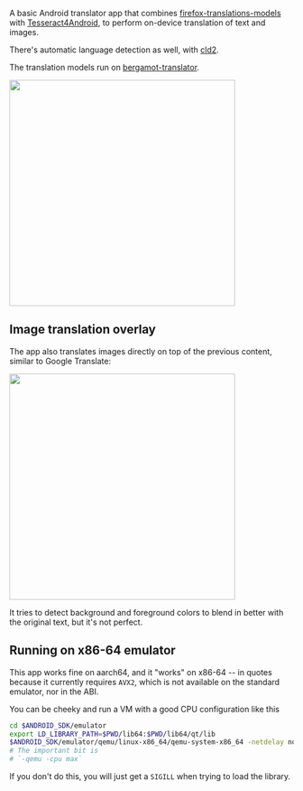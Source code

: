A basic Android translator app that combines [firefox-translations-models](https://github.com/mozilla/firefox-translations-models/tree/main) with [Tesseract4Android](https://github.com/adaptech-cz/Tesseract4Android),
to perform on-device translation of text and images.

There's automatic language detection as well, with [cld2](https://github.com/CLD2Owners/cld2).

The translation models run on [bergamot-translator](https://github.com/browsermt/bergamot-translator).

<img src="https://raw.github.com/davidventura/firefox-translator/master/screenshots/new-ui.png" width="400px">

## Image translation overlay

The app also translates images directly on top of the previous content, similar to Google Translate:

<img src="https://raw.github.com/davidventura/firefox-translator/master/screenshots/new-ui.png-pic" width="400px">

It tries to detect background and foreground colors to blend in better with the original text, but it's not perfect.


## Running on x86-64 emulator

This app works fine on aarch64, and it "works" on x86-64 -- in quotes because it currently requires `AVX2`, which is not available on the standard emulator, nor in the ABI.

You can be cheeky and run a VM with a good CPU configuration like this

```bash
cd $ANDROID_SDK/emulator
export LD_LIBRARY_PATH=$PWD/lib64:$PWD/lib64/qt/lib
$ANDROID_SDK/emulator/qemu/linux-x86_64/qemu-system-x86_64 -netdelay none -netspeed full -avd Medium_Phone_API_35 -qt-hide-window -grpc-use-token -idle-grpc-timeout 300 -qemu -cpu max
# The important bit is
# `-qemu -cpu max`
```

If you don't do this, you will just get a `SIGILL` when trying to load the library.
